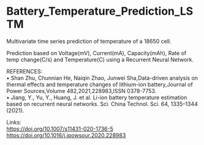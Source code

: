 # Battery_Temperature_Prediction_LSTM  
Multivariate time series prediction of temperature of a 18650 cell.  

Prediction based on Voltage(mV), Current(mA),	Capacity(mAh), Rate of temp change(C/s) and Temperature(C) using a Recurrent Neural Network.


REFERENCES:  
•	Shan Zhu, Chunnian He, Naiqin Zhao, Junwei Sha,Data-driven analysis on thermal effects and temperature changes of lithium-ion battery,Journal of Power Sources,Volume 482,2021,228983,ISSN 0378-7753.  
•	Jiang, Y., Yu, Y., Huang, J. et al. Li-ion battery temperature estimation based on recurrent neural networks. Sci. China Technol. Sci. 64, 1335–1344 (2021).  


Links:  
https://doi.org/10.1007/s11431-020-1736-5  
https://doi.org/10.1016/j.jpowsour.2020.228983  
